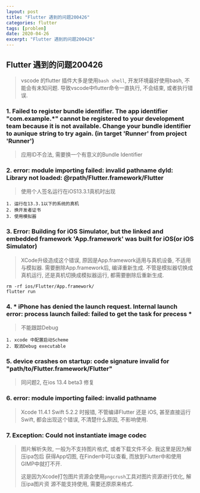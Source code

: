 ```yaml
---
layout: post
title: "Flutter 遇到的问题200426"
categories: flutter
tags: [problem]
date: 2020-04-26
excerpt: "Flutter 遇到的问题200426"
---
```


## Flutter 遇到的问题200426

> vscode 的flutter 插件大多是使用`bash shell`, 开发环境最好使用bash, 不能会有未知问题.
> 导致vscode中flutter命令一直执行, 不会结束, 或者执行错误.

### 1. Failed to register bundle identifier. The app identifier "com.example.\*" cannot be registered to your development team because it is not available. Change your bundle identifier to aunique string to try again. (in target 'Runner' from project 'Runner')

> 应用ID不合法, 需要换一个有意义的Bundle Identifier

### 2. error: module importing failed: invalid pathname dyld: Library not loaded: @rpath/Flutter.framework/Flutter
> 使用个人签名运行在iOS13.3.1真机时出现

    1. 运行在13.3.1以下的系统的真机
    2. 换开发者证书
    3. 使用模拟器

### 3. Error: Building for iOS Simulator, but the linked and embedded framework 'App.framework' was built for iOS(or iOS Simulator)

> XCode升级造成这个错误, 原因是App.framework适用与真机设备, 不适用与模拟器.
> 需要删除App.framework后, 编译重新生成.
> 不管是模拟器切换成真机运行, 还是真机切换成模拟器运行, 都需要删除后重新生成.

    rm -rf ios/Flutter/App.framework/
    flutter run

### 4. \* iPhone has denied the launch request. Internal launch error: process launch failed: failed to get the task for precess \*

> 不能跟踪Debug

    1. xcode 中配置启动Scheme
    2. 取消Debug executable

### 5. device crashes on startup: code signature invalid for "path/to/Flutter.framework/Flutter"

> 同问题2, 在ios 13.4 beta3 修复

### 6. error: module importing failed: invalid pathname

> Xcode 11.4.1 Swift 5.2.2 时报错, 不管编译Flutter 还是 iOS, 甚至直接运行Swift, 
> 都会出现这个错误, 不清楚什么原因, 不影响使用.

### 7. Exception: Could not instantiate image codec

> 图片解析失败, 一般为不支持图片格式, 或者下载文件不全. 我这里是因为解压ipa包后
> 获得App切图, 在Finder中可以查看, 而放到Flutter中和使用GIMP中就打不开.
>
> 这是因为Xcode打包图片资源会使用`pngcrush`工具对图片资源进行优化, 解压ipa图片资
> 源不能支持使用, 需要还原原来格式.
